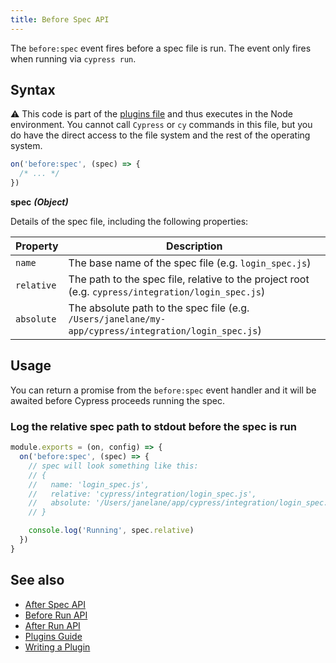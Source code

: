 ```yaml
---
title: Before Spec API
---
```


The `before:spec` event fires before a spec file is run. The event only fires when running via `cypress run`.

## Syntax

<Alert type="warning">

⚠️ This code is part of the [plugins file](/guides/core-concepts/writing-and-organizing-tests.html#Plugin-files) and thus executes in the Node environment. You cannot call `Cypress` or `cy` commands in this file, but you do have the direct access to the file system and the rest of the operating system.

</Alert>

```js
on('before:spec', (spec) => {
  /* ... */
})
```

**<Icon name="angle-right"></Icon> spec** **_(Object)_**

Details of the spec file, including the following properties:

| Property   | Description                                                                                          |
| ---------- | ---------------------------------------------------------------------------------------------------- |
| `name`     | The base name of the spec file (e.g. `login_spec.js`)                                                |
| `relative` | The path to the spec file, relative to the project root (e.g. `cypress/integration/login_spec.js`)   |
| `absolute` | The absolute path to the spec file (e.g. `/Users/janelane/my-app/cypress/integration/login_spec.js`) |

## Usage

You can return a promise from the `before:spec` event handler and it will be awaited before Cypress proceeds running the spec.

### Log the relative spec path to stdout before the spec is run

```javascript
module.exports = (on, config) => {
  on('before:spec', (spec) => {
    // spec will look something like this:
    // {
    //   name: 'login_spec.js',
    //   relative: 'cypress/integration/login_spec.js',
    //   absolute: '/Users/janelane/app/cypress/integration/login_spec.js',
    // }

    console.log('Running', spec.relative)
  })
}
```

## See also

- [After Spec API](/api/plugins/after-spec-api)
- [Before Run API](/api/plugins/before-run-api)
- [After Run API](/api/plugins/after-run-api)
- [Plugins Guide](/guides/tooling/plugins-guide)
- [Writing a Plugin](/api/plugins/writing-a-plugin)
